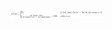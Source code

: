 

<img src="https://github.com/irenejiazhou/sql_manual/blob/main/images/q1322_ctr.png"  width="30%" height="30%">
